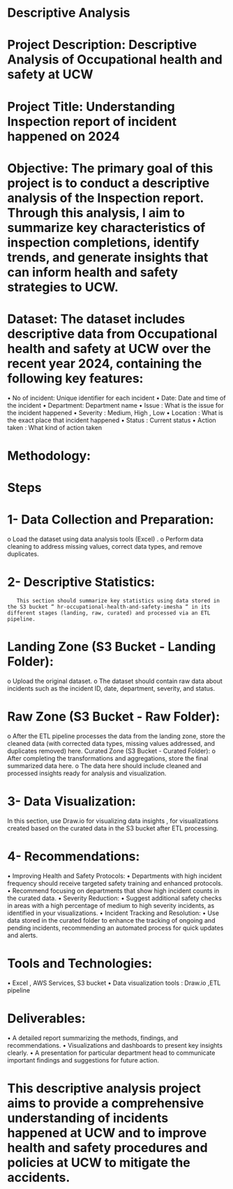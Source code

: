 # Descriptive Analysis 
# Project Description: Descriptive Analysis of Occupational health and safety at UCW
# Project Title: Understanding Inspection report of incident happened on 2024
# Objective: The primary goal of this project is to conduct a descriptive analysis of the Inspection report. Through this analysis, I aim to summarize key characteristics of inspection completions, identify trends, and generate insights that can inform health and safety strategies to UCW.
# Dataset: The dataset includes descriptive data from Occupational health and safety at UCW over the recent year 2024, containing the following key features:
•	No of incident: Unique identifier for each incident
•	Date: Date and time of the incident
•	Department: Department name
•	Issue : What is the issue for the incident happened 
•	Severity : Medium, High , Low
•	Location : What is the exact place that incident happened
•	Status : Current status
•	Action taken : What kind of action taken
# Methodology:
# Steps
# 1- Data Collection and Preparation:
o	Load the dataset using data analysis tools (Excel) .
o	Perform data cleaning to address missing values, correct data types, and remove duplicates.
# 2- Descriptive Statistics: 
       This section should summarize key statistics using data stored in the S3 bucket “ hr-occupational-health-and-safety-imesha “ in its different stages (landing, raw, curated) and processed via an ETL pipeline.
# Landing Zone (S3 Bucket - Landing Folder):
o	Upload the original dataset.
o	The dataset should contain raw data about incidents such as the incident ID, date, department, severity, and status.
# Raw Zone (S3 Bucket - Raw Folder):
o	After the ETL pipeline processes the data from the landing zone, store the cleaned data (with corrected data types, missing values addressed, and duplicates removed) here.
Curated Zone (S3 Bucket - Curated Folder):
o	After completing the transformations and aggregations, store the final summarized data here.
o	The data here should include cleaned and processed insights ready for analysis and visualization.
# 3- Data Visualization: 
In this section, use Draw.io for visualizing data insights , for visualizations created based on the curated data in the S3 bucket after ETL processing.

# 4- Recommendations: 
•  Improving Health and Safety Protocols:
•	Departments with high incident frequency should receive targeted safety training and enhanced protocols.
•	Recommend focusing on departments that show high incident counts in the curated data.
•  Severity Reduction:
•	Suggest additional safety checks in areas with a high percentage of medium to high severity incidents, as identified in your visualizations.
•  Incident Tracking and Resolution:
•	Use data stored in the curated folder to enhance the tracking of ongoing and pending incidents, recommending an automated process for quick updates and alerts.

# Tools and Technologies:
•	Excel , AWS Services, S3 bucket 
•	Data visualization tools : Draw.io ,ETL pipeline
# Deliverables:
•	A detailed report summarizing the methods, findings, and recommendations.
•	Visualizations and dashboards to present key insights clearly.
•	A presentation for particular department head to communicate important findings and suggestions for future action.
# This descriptive analysis project aims to provide a comprehensive understanding of incidents happened at UCW and to improve health and safety procedures and policies at UCW to mitigate the accidents.
